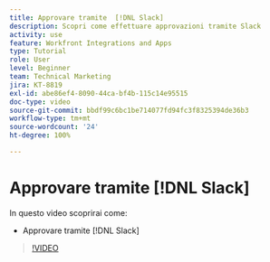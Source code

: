```yaml
---
title: Approvare tramite  [!DNL Slack]
description: Scopri come effettuare approvazioni tramite Slack
activity: use
feature: Workfront Integrations and Apps
type: Tutorial
role: User
level: Beginner
team: Technical Marketing
jira: KT-8819
exl-id: abe86ef4-8090-44ca-bf4b-115c14e95515
doc-type: video
source-git-commit: bbdf99c6bc1be714077fd94fc3f8325394de36b3
workflow-type: tm+mt
source-wordcount: '24'
ht-degree: 100%

---
```


# Approvare tramite [!DNL Slack]

In questo video scoprirai come:

* Approvare tramite [!DNL Slack]

>[!VIDEO](https://video.tv.adobe.com/v/3436368/?quality=12&learn=on&enablevpops=1&captions=ita)
